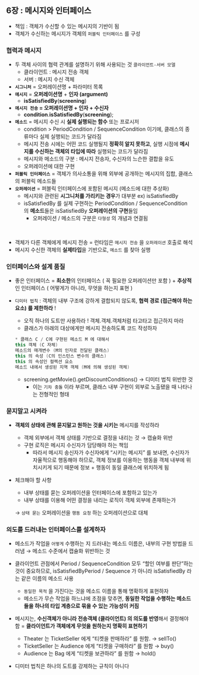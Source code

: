 ## 6장 : 메시지와 인터페이스

- 책임 : 객체가 수신할 수 있는 메시지의 기반이 됨
- 객체가 수신하는 메시지가 객체의 `퍼블릭 인터페이스` 를 구성

### 협력과 메시지

- 두 객체 사이의 협력 관계를 설명하기 위해 사용되는 것 `클라이언트-서버 모델`
    - 클라이언트 : 메시지 전송 객체
    - 서버 : 메시지 수신 객체
- **`시그니처`** = 오퍼레이션명 + 파라미터 목록
- **`메시지`** = **오퍼레이션명** + **인자 (argument)**
    - **isSatisfiedBy**(**screening**)
- **`메시지 전송` = 오퍼레이션명 + 인자 + 수신자**
    - **condition**.**isSatisfiedBy**(**screening**);
- **`메소드`** = 메시지 수신 시 **실제 실행되는 함수** 또는 프로시저
    - condition > PeriodCondition / SequenceCondition 이기에, 클래스의 종류마다 실제 실행되는 코드가 달라짐
    - 메시지 전송 시에는 어떤 코드 실행될지 **정확히 알지 못하고**, 실행 시점에 **메시지를 수신하는 객체의 타입에 따라** 실행되는 코드가 달라짐
    - 메시지와 메소드의 구분 : 메시지 전송자, 수신자의 느슨한 결합을 유도
    - 오퍼레이션에 대한 구현
- **`퍼블릭 인터페이스`** = 객체가 의사소통을 위해 외부에 공개하는 메시지의 집합, 클래스의 퍼블릭 메소드들
- **`오퍼레이션`** = 퍼블릭 인터페이스에 포함된 메시지 (메소드에 대한 추상화)
    - 메시지와 관련된 **시그니처를 가리키는 경우**가 대부분  ex) isSatisfiedBy
    - isSatisfiedBy 를 실제 구현하는 PeriodCondition / SequenceCondition 의 **메소드**들은 isSatisfiedBy **오퍼레이션의 구현**들임
        - 오퍼레이션 / 메소드의 구분은 `다형성` 의 개념과 연결됨
<br>

- 객체가 다른 객체에게 메시지 전송 = 런타임은 `메시지 전송` 을 `오퍼레이션` 호출로 해석
- 메시지 수신한 객체의 **실제타입**을 기반으로, `메소드` 를 찾아 실행


### 인터페이스와 설계 품질

- 좋은 인터페이스 
= **최소한**의 인터페이스 ( 꼭 필요한 오퍼레이션만 포함 ) + **추상적**인 인터페이스 (  어떻게가 아니라, 무엇을 하는지 표현 )
- `디미터 법칙` : 객체의 내부 구조에 강하게 결합되지 않도록, **협력 경로 (접근해야 하는 요소) 를 제한하라** !
    - 오직 하나의 도트만 사용하라 ! 객체.객체.객체처럼 타고타고 접근하지 마라
    - 클래스가 아래의 대상에게만 메시지 전송하도록 코드 작성하자
    
    ```java
    * 클래스 C / C에 구현된 메소드 M 에 대해서
    this 객체 (C 자체)
    메소드의 매개변수 (M의 인자로 전달된 클래스)
    this 의 속성 (C의 인스턴스 변수의 클래스)
    this 의 속성인 컬렉션 요소 
    메소드 내에서 생성된 지역 객체 (M에 의해 생성된 객체)
    ```
    
    - screening.getMovie().getDiscountConditions() → 디미터 법칙 위반한 것
        - 이는 `기차 충돌` 이라 부르며, 클래스 내부 구현이 외부로 노출됐을 때 나타나는 전형적인 형태
     
### 묻지말고 시켜라

- **객체의 상태에 관해 묻지말고 원하는 것을 시키는** 메시지를 작성하라
    - 객체 외부에서 객체 상태를 기반으로 결정을 내리는 것 → 캡슐화 위반
    - 구현 로직은 메시지 수신자가 담당해야 하는 책임
        - 따라서 메시지 송신자가 수신자에게 “시키는 메시지” 를 보내면, 수신자가 자율적으로 행동해야 하므로, 객체 정보를 이용하는 행동을 객체 내부에 위치시키게 되기 때문에 정보 + 행동이 동일 클래스에 위치하게 됨
- 체크해야 할 사항
    - 내부 상태를 묻는 오퍼레이션을 인터페이스에 포함하고 있는가
    - 내부 상태를 이용해 어떤 결정을 내리는 로직이 객체 외부에 존재하는가
    
    → `상태 묻는` 오퍼레이션을 `행동 요청` 하는 오퍼레이션으로 대체
    

### 의도를 드러내는 인터페이스를 설계하자

- 메소드가 작업을 `어떻게` 수행하는 지 드러내는 메소드 이름은, 내부의 구현 방법을 드러냄 → 메소드 수준에서 캡슐화 위반하는 것
- 클라이언트 관점에서 Period / SequenceCondition 모두 “할인 여부를 판단”하는 것이 중요하므로, isSatisfiedByPeriod / Sequence 가 아니라 isSatisfiedBy 라는 같은 이름의 메소드 사용
    - `동일한 목적` 을 가진다는 것을 메소드 이름을 통해 명확하게 표현하자
    - 메소드가 무슨 작업을 하느냐에 초점을 맞추면, **동일한 작업을 수행하는 메소드들을 하나의 타입 계층으로 묶을 수 있는 가능성이 커짐**
- 메시지는, **수신객체가 아니라 전송객체 (클라이언트) 의 의도를 반영**해서 결정해야 함 = **클라이언트가 객체에게 무엇을 원하는지 명확히 표현하기**
    - Theater 는 TicketSeller 에게 “티켓을 판매하라” 를 원함. → sellTo()
    - TicketSeller 는 Audience 에게 “티켓을 구매하라” 를 원함 → buy()
    - Audience 는 Bag 에게 “티켓을 보관하라” 를 원함 → hold()

- 디미터 법칙은 하나의 도트를 강제하는 규칙이 아니다
